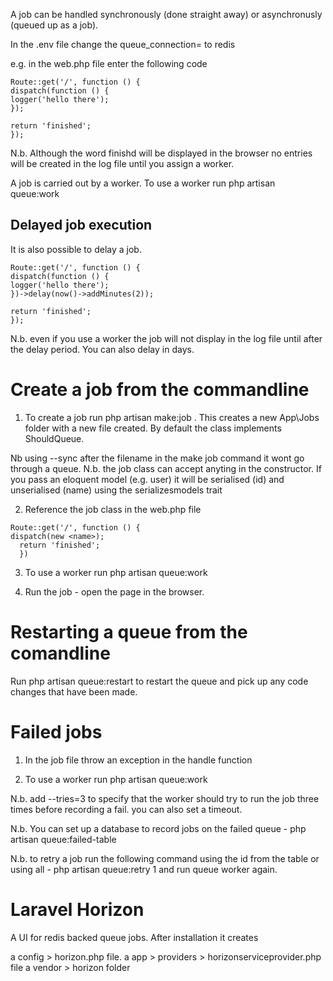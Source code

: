 A job can be handled synchronously (done straight away) or asynchronusly (queued up as a job).

In the .env file change the queue_connection= to redis

e.g. in the web.php file enter the following code

```
Route::get('/', function () {
dispatch(function () {
logger('hello there');
});

return 'finished';
});
```

N.b. Although the word finishd will be displayed in the browser no entries will be created in the log file until you assign a worker.

A job is carried out by a worker.  To use a worker run php artisan queue:work



Delayed job execution
---------------------
It is also possible to delay a job.

```
Route::get('/', function () {
dispatch(function () {
logger('hello there');
})->delay(now()->addMinutes(2));

return 'finished';
});
```

N.b. even if you use a worker the job will not display in the log file until after the delay period. You can also delay in days.

Create a job from the commandline
==================================
1. To create a job run php artisan make:job <name>.  This creates a new App\Jobs folder with a new file created. By default the class implements ShouldQueue. 

Nb using --sync after the filename in the make job command it wont go through a queue.
N.b. the job class can accept anyting in the constructor.  If you pass an eloquent model (e.g. user) it will be serialised (id) and unserialised (name) using the serializesmodels trait
  
2. Reference the job class in the web.php file

```
Route::get('/', function () {
dispatch(new <name>);
  return 'finished';
  })
  ```
  
  3. To use a worker run php artisan queue:work
  
  4. Run the job - open the page in the browser.
  
Restarting a queue from the comandline
=======================================
Run php artisan queue:restart to restart the queue and pick up any code changes that have been made.

Failed jobs
=============

1. In the job file throw an exception in the handle function 

2. To use a worker run php artisan queue:work

N.b. add --tries=3 to specify that the worker should try to run the job three times before recording a fail. you can also set a timeout.

N.b. You can set up a database to record jobs on the failed queue - php artisan queue:failed-table

N.b. to retry a job run  the following command using the id from the table or using all - php artisan queue:retry 1 and run queue worker again.

Laravel Horizon
===============

A UI for redis backed queue jobs. After installation it creates 

a config > horizon.php file.
a app > providers > horizonserviceprovider.php file
a vendor > horizon folder
